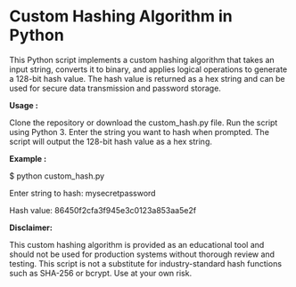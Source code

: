 # Custom Hashing Algorithm in Python

This Python script implements a custom hashing algorithm that takes an input string, converts it to binary, and applies logical operations to generate a 128-bit hash value. The hash value is returned as a hex string and can be used for secure data transmission and password storage.

**Usage :**

Clone the repository or download the custom_hash.py file.
Run the script using Python 3.
Enter the string you want to hash when prompted.
The script will output the 128-bit hash value as a hex string.

**Example :**

$ python custom_hash.py

Enter string to hash: mysecretpassword

Hash value: 86450f2cfa3f945e3c0123a853aa5e2f

**Disclaimer:**

This custom hashing algorithm is provided as an educational tool and should not be used for production systems without thorough review and testing. This script is not a substitute for industry-standard hash functions such as SHA-256 or bcrypt. Use at your own risk.



